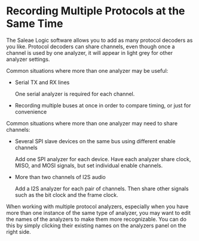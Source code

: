 # Recording Multiple Protocols at the Same Time

The Saleae Logic software allows you to add as many protocol decoders as you like. Protocol decoders can share channels, even though once a channel is used by one analyzer, it will appear in light grey for other analyzer settings.

Common situations where more than one analyzer may be useful:

*   Serial TX and RX lines

    &#x20; One serial analyzer is required for each channel.
* Recording multiple buses at once in order to compare timing, or just for convenience

Common situations where more than one analyzer may need to share channels:

*   Several SPI slave devices on the same bus using different enable channels

    &#x20; Add one SPI analyzer for each device. Have each analyzer share clock, MISO, and MOSI signals, but set individual enable channels.
*   More than two channels of I2S audio

    &#x20; Add a I2S analyzer for each pair of channels. Then share other signals such as the bit clock and the frame clock.

When working with multiple protocol analyzers, especially when you have more than one instance of the same type of analyzer, you may want to edit the names of the analyzers to make them more recognizable. You can do this by simply clicking their existing names on the analyzers panel on the right side.
